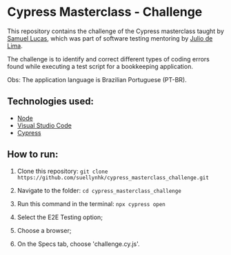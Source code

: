 # Cypress Masterclass - Challenge
This repository contains the challenge of the Cypress masterclass taught by [Samuel Lucas](https://www.linkedin.com/in/samuellucass/), which was part of software testing mentoring by [Julio de Lima](https://www.linkedin.com/in/juliodelimas).

The challenge is to identify and correct different types of coding errors found while executing a test script for a bookkeeping application.

Obs: The application language is Brazilian Portuguese (PT-BR).

## Technologies used:
 - [Node](https://nodejs.org/en)
 - [Visual Studio Code](https://code.visualstudio.com/)
 - [Cypress](https://www.cypress.io/)

## How to run:

 1. Clone this repository:
`git clone https://github.com/suellynhk/cypress_masterclass_challenge.git`

2. Navigate to the folder:
`cd cypress_masterclass_challenge`

3. Run this command in the terminal:
`npx cypress open`

4. Select the E2E Testing option;
5. Choose a browser;
6. On the Specs tab, choose 'challenge.cy.js'.
